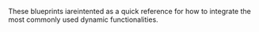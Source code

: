 
These blueprints iareintented as a quick reference for how to integrate the most commonly used dynamic functionalities.

